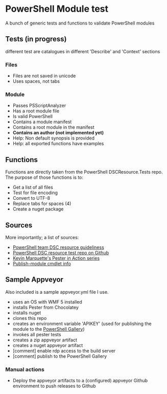 # PowerShell Module test
A bunch of generic tests and functions to validate PowerShell modules

## Tests (in progress)
different test are catalogues in different 'Describe' and 'Context' sections

### Files
* Files are not saved in unicode
* Uses spaces, not tabs

### Module
* Passes PSScriptAnalyzer
* Has a root module file
* Is valid PowerShell
* Contains a module manifest
* Contains a root module in the manifest
*  **Contains an author (not implemented yet)**
* Help: Non default synopsis is provided
* Help: all exported functions have examples

## Functions
Functions are directly taken from the PowerShell DSCResource.Tests repo.
The purpose of those functions is to:
* Get a list of all files
* Test for file encoding
* Convert to UTF-8
* Replace tabs for spaces (4)
* Create a nuget package

## Sources
More importantly; a list of sources:
* [PowerShell team DSC resource guideliness](https://github.com/PowerShell/DscResources/blob/master/StyleGuidelines.md)
* [PowerShell DSC resource test repo on Github](https://github.com/PowerShell/DscResource.Tests)
* [Kevin Marquette's Pester in Action series](https://github.com/kmarquette/PesterInAction)
* [Publish-module cmdlet info ](https://technet.microsoft.com/en-us/library/dn807163.aspx)

## Sample Appveyor
Also included is a sample appveyor.yml file I use.

* uses an OS with WMF 5 installed
* installs Pester from Chocolatey
* installs nuget
* clones this repo
* creates an environment variable 'APIKEY' (used for publishing the module to the [PowerShell Gallery](https://www.powershellgallery.com))
* invokes all pester tests
* creates a zip appveyor artifact
* creates a nuget appveyor artifact
*  [comment] enable rdp access to the build server
*  [comment] publish to the PowerShell Gallery

### Manual actions
* Deploy the appveyor artifacts to a (configured) appveyor Github environment to push releases to Github




